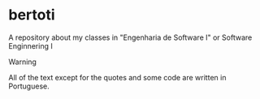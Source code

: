 # bertoti

A repository about my classes in "Engenharia de Software I" or Software Enginnering I

> [!WARNING]
> All of the text except for the quotes and some code are written in Portuguese.
